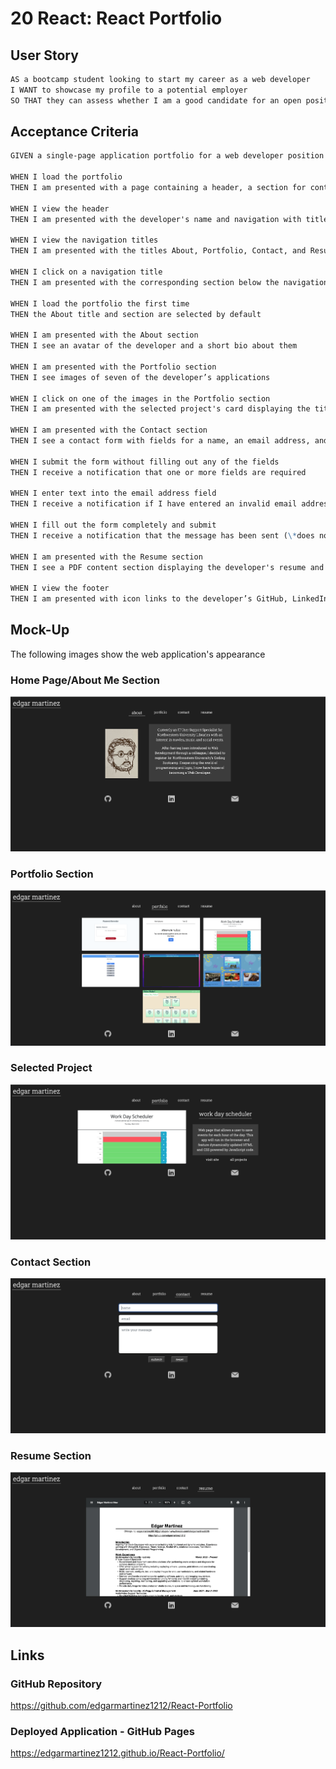# 20 React: React Portfolio

## User Story

```md
AS a bootcamp student looking to start my career as a web developer
I WANT to showcase my profile to a potential employer
SO THAT they can assess whether I am a good candidate for an open position
```

## Acceptance Criteria

```md
GIVEN a single-page application portfolio for a web developer position

WHEN I load the portfolio
THEN I am presented with a page containing a header, a section for content, and a footer

WHEN I view the header
THEN I am presented with the developer's name and navigation with titles corresponding to different sections of the portfolio

WHEN I view the navigation titles
THEN I am presented with the titles About, Portfolio, Contact, and Resume, and the title corresponding to the current section is underlined

WHEN I click on a navigation title
THEN I am presented with the corresponding section below the navigation without the page reloading and that title is underlined

WHEN I load the portfolio the first time
THEN the About title and section are selected by default

WHEN I am presented with the About section
THEN I see an avatar of the developer and a short bio about them

WHEN I am presented with the Portfolio section
THEN I see images of seven of the developer’s applications

WHEN I click on one of the images in the Portfolio section
THEN I am presented with the selected project's card displaying the title, image, description, Visit Page link and View All Projects Link

WHEN I am presented with the Contact section
THEN I see a contact form with fields for a name, an email address, and a message

WHEN I submit the form without filling out any of the fields
THEN I receive a notification that one or more fields are required

WHEN I enter text into the email address field
THEN I receive a notification if I have entered an invalid email address

WHEN I fill out the form completely and submit
THEN I receive a notification that the message has been sent (\*does not actually send)

WHEN I am presented with the Resume section
THEN I see a PDF content section displaying the developer's resume and a button to download

WHEN I view the footer
THEN I am presented with icon links to the developer’s GitHub, LinkedIn profiles, and an email icon to send an email from the user's default email application
```

## Mock-Up

The following images show the web application's appearance

### Home Page/About Me Section

![home-about](./assets/about.png)

### Portfolio Section

![projects](./assets/projects.png)

### Selected Project

![selected-project](./assets/selected-project.png)

### Contact Section

![contact](./assets/contact.png)

### Resume Section

![resume](./assets/resume.png)

## Links

### GitHub Repository

https://github.com/edgarmartinez1212/React-Portfolio

### Deployed Application - GitHub Pages

https://edgarmartinez1212.github.io/React-Portfolio/
